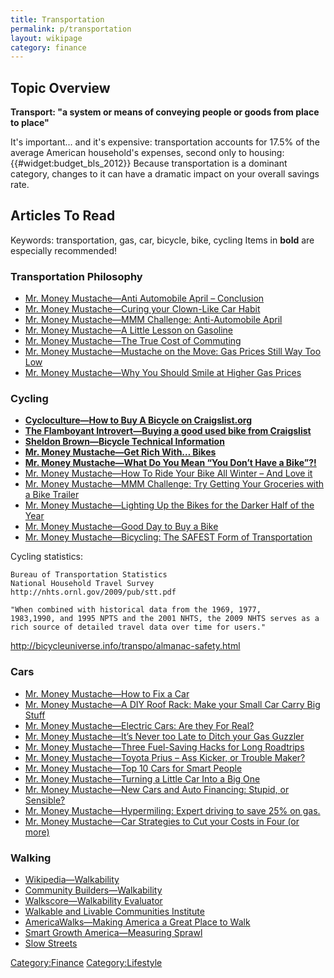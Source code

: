 ```yaml
---
title: Transportation
permalink: p/transportation
layout: wikipage
category: finance
---
```


Topic Overview
--------------

**Transport: "a system or means of conveying people or goods from place to place"**

It's important... and it's expensive: transportation accounts for 17.5% of the average American household's expenses, second only to housing: {{\#widget:budget_bls_2012}} Because transportation is a dominant category, changes to it can have a dramatic impact on your overall savings rate.

Articles To Read
----------------

Keywords: transportation, gas, car, bicycle, bike, cycling Items in **bold** are especially recommended!

### Transportation Philosophy

-   [Mr. Money Mustache—Anti Automobile April – Conclusion](http://www.mrmoneymustache.com/2013/05/04/anti-automobile-april-conclusion/)
-   [Mr. Money Mustache—Curing your Clown-Like Car Habit](http://www.mrmoneymustache.com/2013/04/22/curing-your-clown-like-car-habit/)
-   [Mr. Money Mustache—MMM Challenge: Anti-Automobile April](http://www.mrmoneymustache.com/2013/04/01/mmm-challenge-anti-automobile-april/)
-   [Mr. Money Mustache—A Little Lesson on Gasoline](http://www.mrmoneymustache.com/2011/11/09/a-little-lesson-on-gasoline/)
-   [Mr. Money Mustache—The True Cost of Commuting](http://www.mrmoneymustache.com/2011/10/06/the-true-cost-of-commuting/)
-   [Mr. Money Mustache—Mustache on the Move: Gas Prices Still Way Too Low](http://www.mrmoneymustache.com/2011/04/28/mustache-on-the-move-gas-prices-still-way-too-low/)
-   [Mr. Money Mustache—Why You Should Smile at Higher Gas Prices](http://www.mrmoneymustache.com/2011/06/16/why-you-should-smile-at-higher-gas-prices/)

### Cycling

-   **[Cycloculture—How to Buy A Bicycle on Craigslist.org](http://cycloculture.blogspot.com/2008/03/how-to-buy-bicycle-on-craigslistorg.html)**
-   **[The Flamboyant Introvert—Buying a good used bike from Craigslist](http://biodieselhauling.blogspot.com/2012/01/buying-bikes-from-craigslist.html)**
-   **[Sheldon Brown—Bicycle Technical Information](http://sheldonbrown.com/)**
-   **[Mr. Money Mustache—Get Rich With… Bikes](http://www.mrmoneymustache.com/2011/04/18/get-rich-with-bikes/)**
-   **[Mr. Money Mustache—What Do You Mean “You Don’t Have a Bike”?!](http://www.mrmoneymustache.com/2012/05/07/what-do-you-mean-you-dont-have-a-bike/)**
-   [Mr. Money Mustache—How To Ride Your Bike All Winter – And Love it](http://www.mrmoneymustache.com/2011/11/03/how-to-ride-your-bike-all-winter-and-love-it/)
-   [Mr. Money Mustache—MMM Challenge: Try Getting Your Groceries with a Bike Trailer](http://www.mrmoneymustache.com/2011/10/20/mmm-challenge-try-getting-your-groceries-with-a-bike-trailer/)
-   [Mr. Money Mustache—Lighting Up the Bikes for the Darker Half of the Year](http://www.mrmoneymustache.com/2012/09/26/lighting-up-the-bikes-for-the-darker-half-of-the-year/)
-   [Mr. Money Mustache—Good Day to Buy a Bike](http://www.mrmoneymustache.com/2011/08/24/good-day-to-buy-a-bike/)
-   [Mr. Money Mustache—Bicycling: The SAFEST Form of Transportation](http://www.mrmoneymustache.com/2013/06/13/bicycling-the-safest-form-of-transportation/)

Cycling statistics:

    Bureau of Transportation Statistics
    National Household Travel Survey
    http://nhts.ornl.gov/2009/pub/stt.pdf

    "When combined with historical data from the 1969, 1977,
    1983,1990, and 1995 NPTS and the 2001 NHTS, the 2009 NHTS serves as a rich source of detailed travel data over time for users."

<http://bicycleuniverse.info/transpo/almanac-safety.html>

### Cars

-   [Mr. Money Mustache—How to Fix a Car](http://www.mrmoneymustache.com/2013/07/02/how-to-fix-a-car/)
-   [Mr. Money Mustache—A DIY Roof Rack: Make your Small Car Carry Big Stuff](http://www.mrmoneymustache.com/2012/09/20/a-diy-roof-rack-make-your-small-car-carry-big-stuff/)
-   [Mr. Money Mustache—Electric Cars: Are they For Real?](http://www.mrmoneymustache.com/2012/09/13/electric-cars-are-they-for-real/)
-   [Mr. Money Mustache—It’s Never too Late to Ditch your Gas Guzzler](http://www.mrmoneymustache.com/2012/09/04/its-never-too-late-to-ditch-your-gas-guzzler/)
-   [Mr. Money Mustache—Three Fuel-Saving Hacks for Long Roadtrips](http://www.mrmoneymustache.com/2012/08/20/three-fuel-saving-hacks-for-long-roadtrips/)
-   [Mr. Money Mustache—Toyota Prius – Ass Kicker, or Trouble Maker?](http://www.mrmoneymustache.com/2012/03/20/toyota-prius-ass-kicker-or-trouble-maker/)
-   [Mr. Money Mustache—Top 10 Cars for Smart People](http://www.mrmoneymustache.com/2012/03/19/top-10-cars-for-smart-people/)
-   [Mr. Money Mustache—Turning a Little Car Into a Big One](http://www.mrmoneymustache.com/2011/12/08/turning-a-little-car-into-a-big-one/)
-   [Mr. Money Mustache—New Cars and Auto Financing: Stupid, or Sensible?](http://www.mrmoneymustache.com/2011/11/28/new-cars-and-auto-financing-stupid-or-sensible/)
-   [Mr. Money Mustache—Hypermiling: Expert driving to save 25% on gas.](http://www.mrmoneymustache.com/2011/07/26/hypermiling-expert-driving-to-save-25-50-on-gas/)
-   [Mr. Money Mustache—Car Strategies to Cut your Costs in Four (or more)](http://www.mrmoneymustache.com/2011/05/02/car-strategies-to-cut-your-costs-in-four-or-more/)

### Walking

-   [Wikipedia—Walkability](https://en.wikipedia.org/wiki/Walkability)
-   [Community Builders—Walkability](http://communitybuilders.net/walkability/)
-   [Walkscore—Walkability Evaluator](http://www.walkscore.com/)
-   [Walkable and Livable Communities Institute](http://www.walklive.org/)
-   [AmericaWalks—Making America a Great Place to Walk](http://americawalks.org/)
-   [Smart Growth America—Measuring Sprawl](http://www.smartgrowthamerica.org/measuring-sprawl)
-   [Slow Streets](https://slowstreets.wordpress.com/)

[Category:Finance](/Category:Finance "wikilink") [Category:Lifestyle](/Category:Lifestyle "wikilink")
